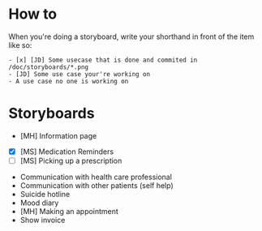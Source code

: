 # How to
When you're doing a storyboard, write your shorthand in front of
the item like so:

```{.markdown}
- [x] [JD] Some usecase that is done and commited in /doc/storyboards/*.png
- [JD] Some use case your're working on
- A use case no one is working on
```

# Storyboards
- [MH] Information page
- [x] [MS] Medication Reminders
- [ ] [MS] Picking up a prescription
- Communication with health care professional
- Communication with other patients (self help)
- Suicide hotline
- Mood diary
- [MH] Making an appointment
- Show invoice
